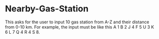 # Nearby-Gas-Station
This asks for the user to input 10 gas station from A-Z and their distance from 0-10 km. For example, the input must be like this A 1 B 2 J 4 F 5 U 3 K 6 L 7 Q 4 R 4 S 8.
